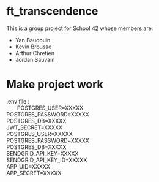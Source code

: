 # ft_transcendence

This is a group project for School 42 whose members are:
- Yan Baudouin
- Kévin Brousse
- Arthur Chretien
- Jordan Sauvain

# Make project work

.env file :  
  POSTGRES_USER=XXXXX  
POSTGRES_PASSWORD=XXXXX  
POSTGRES_DB=XXXXX  
JWT_SECRET=XXXXX  
POSTGRES_USER=XXXXX  
POSTGRES_PASSWORD=XXXXX  
POSTGRES_DB=XXXXX  
SENDGRID_API_KEY=XXXXX  
SENDGRID_API_KEY_ID=XXXXX  
APP_UID=XXXXX  
APP_SECRET=XXXXX  
